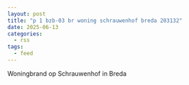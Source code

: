 ```yaml
---
layout: post
title: "p 1 bzb-03 br woning schrauwenhof breda 203132"
date: 2025-06-13
categories: 
  - rss
tags: 
  - feed
---
```


Woningbrand op Schrauwenhof in Breda
